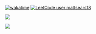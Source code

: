 
[![wakatime](https://wakatime.com/badge/user/ddad2840-c8ce-4174-b584-e390bdb7f01d.svg)](https://wakatime.com/@mattsears18)
[![LeetCode user mattsears18](https://img.shields.io/badge/dynamic/json?style=flat&color=%23ffa116&label=Solved&query=solved&url=https%3A%2F%2Fleetcode-badge.vercel.app%2Fapi%2Fusers%2Fmattsears18&logo=leetcode&logoColor=yellow)](https://leetcode.com/mattsears18/)

[![](https://github-readme-stats.vercel.app/api?username=mattsears18&count_private=true&show_icons=true)](https://wakatime.com/@mattsears18)

[![](https://github-readme-stats.vercel.app/api/wakatime?username=mattsears18&layout=compact&langs_count=20&custom_title=Top%20Languages)](https://wakatime.com/@mattsears18)

